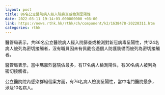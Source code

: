 ```yaml
---
layout: post
title: 86名公立醫院病人經入院篩查或檢測呈陽性
date: 2022-03-11 19:14:03.000000000 +08:00
link: https://news.rthk.hk/rthk/ch/component/k2/1638478-20220311.htm
categories: rthk
---
```


醫管局表示，共86名公立醫院病人經入院篩查或檢測對新冠病毒呈陽性，共124名病人被列為密切接觸者，沒有職員因未有佩戴合適個人防護裝備而被列為密切接觸者。

醫管局表示，當中瑪嘉烈醫院佔最多，有17名病人檢測陽性，有30名病人被列為密切接觸者。

公立醫院院內感染群組個案方面，有76名病人檢測呈陽性，當中屯門醫院最多，涉及10名病人。
